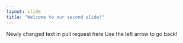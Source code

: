 ```yaml
---
layout: slide
title: "Welcome to our second slide!"
---
```

Newly changed text in pull request here
Use the left arrow to go back!
